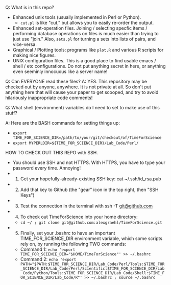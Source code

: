 Q: What is in this repo?
* Enhanced unix tools (usually implemented in Perl or Python). 
  * `cut.pl` is like "cut," but allows you to easily re-order the output.
* Enhanced set-operation files. Joining / selecting specfic items / performing database operations on files is much easier than trying to just use "join." Also, `sets.pl` for turning a sets into lists of pairs, and vice-versa.
* Graphical / Plotting tools: programs like `plot.R` and various R scripts for making nice figures.
* UNIX configuration files. This is a good place to find usable emacs / shell / etc configurations. Do not put anything secret in here, or anything even seeminly innocuous like a server name!

Q: Can EVERYONE read these files?
A: YES. This repository may be checked out by anyone, anywhere. It is not private at all. So don't put anything here that will cause your paper to get scooped, and try to avoid hilariously inappropriate code comments!

Q: What shell (environment) variables do I need to set to make use of this stuff?

A: Here are the BASH commands for setting things up:
* `export TIME_FOR_SCIENCE_DIR=/path/to/your/git/checkout/of/TimeForScience`
* `export MYPERLDIR=${TIME_FOR_SCIENCE_DIR}/Lab_Code/Perl/`

HOW TO CHECK OUT THIS REPO with SSH.
* You should use SSH and not HTTPS. With HTTPS, you have to type your password every time. Annoying!
* 1. Get your hopefully-already-existing SSH key: cat ~/.ssh/id_rsa.pub
* 2. Add that key to Github (the "gear" icon in the top right, then "SSH Keys")
* 3. Test the connection in the terminal with ssh -T git@github.com
* 4. To check out TimeForScience into your home directory:
  * `cd ~/ ; git clone git@github.com:alexgraehl/TimeForScience.git`
* 5. Finally, set your .bashrc to have an important TIME_FOR_SCIENCE_DIR environment variable, which some scripts rely on, by running the following TWO commands:
  * Command 1: `echo 'export TIME_FOR_SCIENCE_DIR="$HOME/TimeForScience"' >> ~/.bashrc`
  * Command 2: `echo 'export PATH="$PATH:$TIME_FOR_SCIENCE_DIR/Lab_Code/Perl/Tools:$TIME_FOR_SCIENCE_DIR/Lab_Code/Perl/Scientific:$TIME_FOR_SCIENCE_DIR/Lab_Code/Python/Tools:$TIME_FOR_SCIENCE_DIR/Lab_Code/Shell:$TIME_FOR_SCIENCE_DIR/Lab_Code/R"' >> ~/.bashrc ; source ~/.bashrc`
